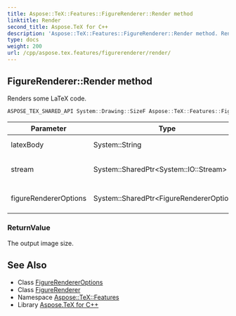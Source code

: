 ```yaml
---
title: Aspose::TeX::Features::FigureRenderer::Render method
linktitle: Render
second_title: Aspose.TeX for C++
description: 'Aspose::TeX::Features::FigureRenderer::Render method. Renders some LaTeX code in C++.'
type: docs
weight: 200
url: /cpp/aspose.tex.features/figurerenderer/render/
---
```

## FigureRenderer::Render method


Renders some LaTeX code.

```cpp
ASPOSE_TEX_SHARED_API System::Drawing::SizeF Aspose::TeX::Features::FigureRenderer::Render(System::String latexBody, System::SharedPtr<System::IO::Stream> stream, System::SharedPtr<FigureRendererOptions> figureRendererOptions)
```


| Parameter | Type | Description |
| --- | --- | --- |
| latexBody | System::String | The LaTeX file body. |
| stream | System::SharedPtr\<System::IO::Stream\> | The stream to write the output to. |
| figureRendererOptions | System::SharedPtr\<FigureRendererOptions\> | The rendering options. |

### ReturnValue

The output image size.

## See Also

* Class [FigureRendererOptions](../../figurerendereroptions/)
* Class [FigureRenderer](../)
* Namespace [Aspose::TeX::Features](../../)
* Library [Aspose.TeX for C++](../../../)
